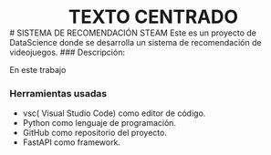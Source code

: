 <div style="text-align:center">
 <span style="font-size:xx-large; font-weight:bold; text-transform:uppercase;">TEXTO CENTRADO</span>
</div>
# SISTEMA DE RECOMENDACIÓN STEAM
Este es un proyecto de DataScience donde se desarrolla un sistema de recomendación de videojuegos.
### Descripción:

En este trabajo 

### Herramientas usadas
- vsc( Visual Studio Code) como editor de código.
- Python como lenguaje de programación.
- GitHub como repositorio del proyecto.
- FastAPI como framework.
